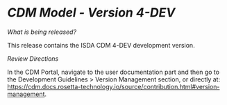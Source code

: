 # *CDM Model - Version 4-DEV*

_What is being released?_

This release contains the ISDA CDM 4-DEV development version.

_Review Directions_

In the CDM Portal, navigate to the user documentation part and then go to the Development Guidelines > Version Management section, or directly at: https://cdm.docs.rosetta-technology.io/source/contribution.html#version-management.
